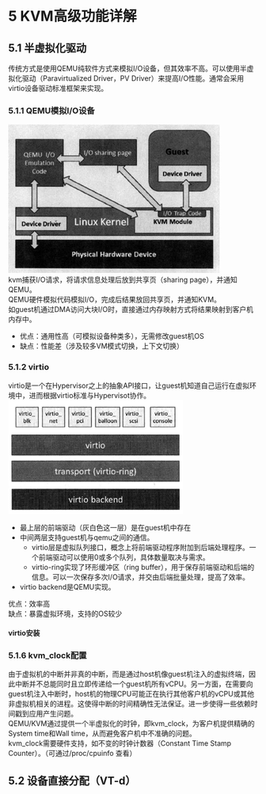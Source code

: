 # 5 KVM高级功能详解
## 5.1 半虚拟化驱动
传统方式是使用QEMU纯软件方式来模拟I/O设备，但其效率不高。可以使用半虚拟化驱动（Paravirtualized Driver，PV Driver）来提高I/O性能。通常会采用virtio设备驱动标准框架来实现。
### 5.1.1 QEMU模拟I/O设备
![QEMU模拟I/O设备](QEMU模拟IO设备.png)  
kvm捕获I/O请求，将请求信息处理后放到共享页（sharing page），并通知QEMU。  
QEMU硬件模拟代码模拟I/O，完成后结果放回共享页，并通知KVM。  
如guest机通过DMA访问大块I/O时，直接通过内存映射方式将结果映射到客户机内存中。  
- 优点：通用性高（可模拟设备种类多），无需修改guest机OS  
- 缺点：性能差（涉及较多VM模式切换，上下文切换）
### 5.1.2 virtio
virtio是一个在Hypervisor之上的抽象API接口，让guest机知道自己运行在虚拟环境中，进而根据virtio标准与Hypervisot协作。
![KVM中virtio基本架构](KVM中virtio基本架构.png)  
- 最上层的前端驱动（灰白色这一层）是在guest机中存在
- 中间两层支持guest机与qemu之间的通信。
  - virtio层是虚拟队列接口，概念上将前端驱动程序附加到后端处理程序。一个前端驱动可以使用0或多个队列，具体数量取决与需求。 
  - virtio-ring实现了环形缓冲区（ring buffer），用于保存前端驱动和后端的信息。可以一次保存多次I/O请求，并交由后端批量处理，提高了效率。
- virtio backend是QEMU实现。

优点：效率高  
缺点：暴露虚拟环境，支持的OS较少
#### virtio安装

### 5.1.6 kvm_clock配置
由于虚拟机的中断并非真的中断，而是通过host机像guest机注入的虚拟终端，因此中断并不总能同时且立即传递给一个guest机所有vCPU。另一方面，在需要向guest机注入中断时，host机的物理CPU可能正在执行其他客户机的vCPU或其他非虚拟机相关的进程。这使得中断的时间精确性无法保证。进一步使得一些依赖时间戳到应用产生问题。  
QEMU/KVM通过提供一个半虚拟化的时钟，即kvm_clock，为客户机提供精确的System time和Wall time，从而避免客户机中不准确的问题。  
kvm_clock需要硬件支持，如不变的时钟计数器（Constant Time Stamp Counter）。（可通过/proc/cpuinfo 查看）

## 5.2 设备直接分配（VT-d）
